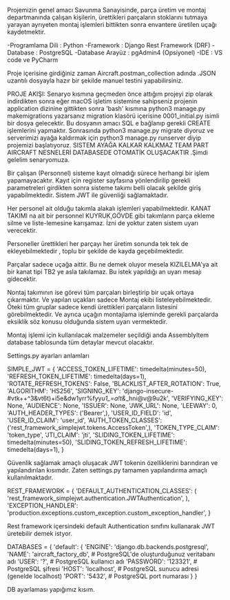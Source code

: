 Projemizin genel amacı Savunma Sanayisinde, parça üretim ve montaj departmanında çalışan kişilerin, ürettikleri parçaların stoklarını tutmaya yarayan ayrıyeten
montaj işlemleri bittikten sonra envantere üretilen uçağı kaydetmektir.

-Programlama Dili : Python
-Framework : Django Rest Framework (DRF)
-Database : PostgreSQL
-Database Arayüz : pgAdmin4 (Opsiyonel)
-IDE : VS code ve PyCharm

Proje içerisine girdiğiniz zaman Aircraft.postman_collection adında .JSON uzantılı dosyayla hazır bir şekilde manuel testini yapabilirsiniz.

PROJE AKIŞI:
Senaryo kısmına geçmeden önce attığım projeyi zip olarak indirdikten sonra eğer macOS işletim sistemine sahipseniz projenin application dizinine gittikten sonra
'bash' kısmına python3 manage.py makemigrations yazarsanız migration klasörü içerisine 0001_initial.py isimli bir dosya gelecektir. Bu dosyanın amacı SQL e 
bağlanıp gerekli CREATE işlemlerini yapmaktır. Sonrasında python3 manage.py migrate diyoruz ve serverimizi ayağa kaldırmak için python3 manage.py runserver
diyip projemizi başlatıyoruz. SISTEM AYAĞA KALKAR KALKMAZ TEAM PART AIRCRAFT NESNELERİ DATABASEDE OTOMATİK OLUŞACAKTIR .Şimdi gelelim senaryomuza.

Bir çalışan (Personnel) sisteme kayıt olmadığı sürece herhangi bir işlem yapamayacaktır. Kayıt için register sayfasına yönlendirilip gerekli parametreleri girdikten sonra sisteme takımı belli olacak şekilde giriş yapabilmektedir. Sistem JWT ile güvenliği sağlamaktadır.

Her personel ait olduğu takımla alakalı işlemleri yapabilmektedir. KANAT TAKIMI na ait bir personnel KUYRUK,GÖVDE gibi takımların parça ekleme silme ve liste-lemesine karışamaz. İzni de yoktur zaten sistem uyarı verecektir.

Personeller ürettikleri her parçayı her üretim sonunda tek tek de ekleyebilmektedir , toplu bir şekilde de kayda geçebilmektedir.

Parçalar sadece uçağa aittir. Bu ne demek oluyor mesela KIZILELMA'ya ait bir kanat tipi TB2 ye asla takılamaz. Bu istek yapıldığı an uyarı mesajı gidecektir.

Nontaj takımının ise görevi tüm parçaları birleştirip bir uçak ortaya çıkarmaktır. Ve yapılan uçakları sadece Montaj ekibi listeleyebilmektedir. Öteki tüm gruplar sadece kendi ürettikleri parçaların listesini görebilmektedir. Ve ayrıca uçağın montajlama işleminde gerekli parçalarda eksiklik söz konusu olduğunda sistem uyarı vermektedir.

Montaj işlemi için kullanılacak malzemeler seçildiği anda AssemblyItem database tablosunda tüm detaylar mevcut olacaktır.

Settings.py ayarları anlamları

SIMPLE_JWT = {
    'ACCESS_TOKEN_LIFETIME': timedelta(minutes=50),
    'REFRESH_TOKEN_LIFETIME': timedelta(days=1),
    'ROTATE_REFRESH_TOKENS': False,
    'BLACKLIST_AFTER_ROTATION': True,
    'ALGORITHM': 'HS256',
    'SIGNING_KEY': 'django-insecure-#vtk++^3&vt6t)+i5e&dw1yrr%fyy*u1_=a!t&*_hni@v@9u2k',
    'VERIFYING_KEY': None,
    'AUDIENCE': None,
    'ISSUER': None,
    'JWK_URL': None,
    'LEEWAY': 0,
    'AUTH_HEADER_TYPES': ('Bearer',),
    'USER_ID_FIELD': 'id',
    'USER_ID_CLAIM': 'user_id',
    'AUTH_TOKEN_CLASSES': ('rest_framework_simplejwt.tokens.AccessToken',),
    'TOKEN_TYPE_CLAIM': 'token_type',
    'JTI_CLAIM': 'jti',
    'SLIDING_TOKEN_LIFETIME': timedelta(minutes=50),
    'SLIDING_TOKEN_REFRESH_LIFETIME': timedelta(days=1),
}

Güvenlik sağlamak amaçlı oluşacak JWT tokenin özelliklerini barındıran ve yapılandırılan kısımdır. Zaten settings.py tamamen yapılandırma amaçlı kullanılmaktadır.

REST_FRAMEWORK = {
    'DEFAULT_AUTHENTICATION_CLASSES': (
        'rest_framework_simplejwt.authentication.JWTAuthentication',
    ),
    'EXCEPTION_HANDLER': 'production.exceptions.custom_exception.custom_exception_handler',
}

Rest framework içersindeki default Authentication sınıfını kullanarak JWT üretebilir demek istyor.


DATABASES = {
    'default': {
        'ENGINE': 'django.db.backends.postgresql',
        'NAME': 'aircraft_factory_db',    # PostgreSQL'de oluşturduğunuz veritabanı adı
        'USER': '?',                      # PostgreSQL kullanıcı adı
        'PASSWORD': '123321',             # PostgreSQL şifresi
        'HOST': 'localhost',              # PostgreSQL sunucu adresi (genelde localhost)
        'PORT': '5432',                   # PostgreSQL port numarası
    }
}

DB ayarlaması yapığımız kısım.

